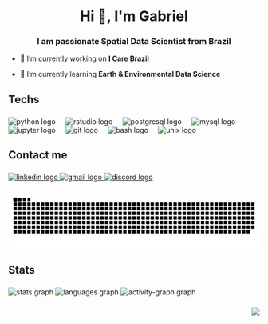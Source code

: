 <h1 align="center">Hi 👋, I'm Gabriel</h1>
<h3 align="center">I am passionate Spatial Data Scientist from Brazil</h3>


- 🔭 I’m currently working on **I Care Brazil**

- 🌱 I’m currently learning **Earth & Environmental Data Science**

<h2 align="left">Techs</h2>

###

<div align="left">
  <img src="https://skillicons.dev/icons?i=py" height="40" alt="python logo"  />
  <img width="12" />
  <img src="https://cdn.jsdelivr.net/gh/devicons/devicon/icons/rstudio/rstudio-original.svg" height="40" alt="rstudio logo"  />
  <img width="12" />
  <img src="https://skillicons.dev/icons?i=postgres" height="40" alt="postgresql logo"  />
  <img width="12" />
  <img src="https://skillicons.dev/icons?i=mysql" height="40" alt="mysql logo"  />
  <img width="12" />
  <img src="https://cdn.jsdelivr.net/gh/devicons/devicon/icons/jupyter/jupyter-original.svg" height="40" alt="jupyter logo"  />
  <img width="12" />
  <img src="https://skillicons.dev/icons?i=git" height="40" alt="git logo"  />
  <img width="12" />
  <img src="https://skillicons.dev/icons?i=bash" height="40" alt="bash logo"  />
  <img width="12" />
  <img src="https://cdn.jsdelivr.net/gh/devicons/devicon/icons/unix/unix-original.svg" height="40" alt="unix logo"  />
</div>

###

<h2 align="left">Contact me</h2>

###

<div align="left">
  <a href="https://www.linkedin.com/in/gabrielmartineztole/" target="_blank">
    <img src="https://raw.githubusercontent.com/maurodesouza/profile-readme-generator/master/src/assets/icons/social/linkedin/default.svg" width="52" height="40" alt="linkedin logo"  />
  </a>
  <a href="gabrieltmartinez96@gmail.com" target="_blank">
    <img src="https://raw.githubusercontent.com/maurodesouza/profile-readme-generator/master/src/assets/icons/social/gmail/default.svg" width="52" height="40" alt="gmail logo"  />
  </a>
  <a href="gabmartinez_69900_99613" target="_blank">
    <img src="https://raw.githubusercontent.com/maurodesouza/profile-readme-generator/master/src/assets/icons/social/discord/default.svg" width="52" height="40" alt="discord logo"  />
  </a>
</div>

###

<img src="https://raw.githubusercontent.com/gmartinez96/gmartinez96/output/snake.svg" alt="Snake animation" />

###

<h2 align="left">Stats</h2>

###

<div align="left">
  <img src="https://github-readme-stats.vercel.app/api?username=gmartinez96&hide_title=false&hide_rank=false&show_icons=true&include_all_commits=true&count_private=true&disable_animations=false&theme=gruvbox&locale=en&hide_border=false&order=1" height="150" alt="stats graph"  />
  <img src="https://github-readme-stats.vercel.app/api/top-langs?username=gmartinez96&locale=en&hide_title=false&layout=compact&card_width=320&langs_count=5&theme=gruvbox&hide_border=false&order=2" height="150" alt="languages graph"  />
  <img src="https://github-readme-activity-graph.vercel.app/graph?username=gmartinez96&radius=16&theme=noctis-minimus&area=true&order=5" height="300" alt="activity-graph graph"  />
</div>

###

<img align="right" src="https://visitor-badge.laobi.icu/badge?page_id=gmartinez96.gmartinez96&left_color=antiquewhite&right_color=aliceblue"  />

###
